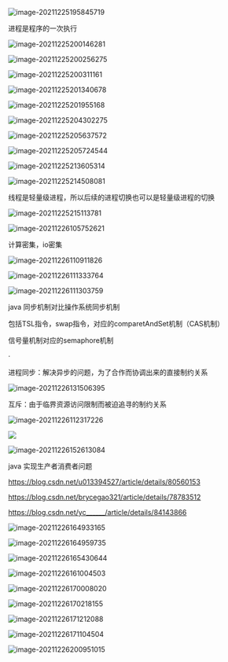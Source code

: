 ![image-20211225195845719](images/image-20211225195845719.png)





进程是程序的一次执行

![image-20211225200146281](images/image-20211225200146281.png)

![image-20211225200256275](images/image-20211225200256275.png)

![image-20211225200311161](images/image-20211225200311161.png)

![image-20211225201340678](images/image-20211225201340678.png)

![image-20211225201955168](images/image-20211225201955168.png)

![image-20211225204302275](images/image-20211225204302275.png)











![image-20211225205637572](images/image-20211225205637572.png)

![image-20211225205724544](images/image-20211225205724544.png)









![image-20211225213605314](images/image-20211225213605314.png)

![image-20211225214508081](images/image-20211225214508081.png)



线程是轻量级进程，所以后续的进程切换也可以是轻量级进程的切换 

![image-20211225215113781](images/image-20211225215113781.png)











![image-20211226105752621](images/image-20211226105752621.png)



计算密集，io密集

![image-20211226110911826](images/image-20211226110911826.png)





![image-20211226111333764](images/image-20211226111333764.png)

![image-20211226111303759](images/image-20211226111303759.png)





java 同步机制对比操作系统同步机制

包括TSL指令，swap指令，对应的comparetAndSet机制（CAS机制）

信号量机制对应的semaphore机制

·

进程同步：解决异步的问题，为了合作而协调出来的直接制约关系

![image-20211226131506395](images/image-20211226131506395.png)

互斥：由于临界资源访问限制而被迫追寻的制约关系

![image-20211226112317226](images/image-20211226112317226.png)

![](images/image-20211226123011560.png)











![image-20211226152613084](images/image-20211226152613084.png)

java 实现生产者消费者问题

https://blog.csdn.net/u013394527/article/details/80560153

https://blog.csdn.net/brycegao321/article/details/78783512

https://blog.csdn.net/yc______/article/details/84143866





![image-20211226164933165](images/image-20211226164933165.png)

![image-20211226164959735](images/image-20211226164959735.png)







![image-20211226165430644](images/image-20211226165430644.png)

![image-20211226161004503](images/image-20211226161004503.png)











![image-20211226170008020](images/image-20211226170008020.png)

![image-20211226170218155](images/image-20211226170218155.png)

![image-20211226171212088](images/image-20211226171212088.png)





![image-20211226171104504](images/image-20211226171104504.png)

![image-20211226200951015](images/image-20211226200951015.png)